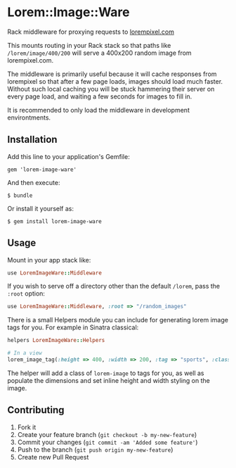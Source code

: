 # Lorem::Image::Ware

Rack middleware for proxying requests to [lorempixel.com](http://lorempixel.com)

This mounts routing in your Rack stack so that paths like `/lorem/image/400/200` will
serve a 400x200 random image from lorempixel.com.

The middleware is primarily useful because it will cache responses from lorempixel so
that after a few page loads, images should load much faster.  Without such local
caching you will be stuck hammering their server on every page load, and waiting a
few seconds for images to fill in.

It is recommended to only load the middleware in development environtments.

## Installation

Add this line to your application's Gemfile:

    gem 'lorem-image-ware'

And then execute:

    $ bundle

Or install it yourself as:

    $ gem install lorem-image-ware

## Usage

Mount in your app stack like:

```ruby
use LoremImageWare::Middleware
```

If you wish to serve off a directory other than the default `/lorem`, pass the `:root` option:

```ruby
use LoremImageWare::Middleware, :root => "/random_images"
```

There is a small Helpers module you can include for generating lorem image tags for you.  For example
in Sinatra classical:

```ruby
helpers LoremImageWare::Helpers

# In a view
lorem_image_tag(:height => 400, :width => 200, :tag => "sports", :class => "some-class")
```

The helper will add a class of `lorem-image` to tags for you, as well as populate the dimensions
and set inline height and width styling on the image.

## Contributing

1. Fork it
2. Create your feature branch (`git checkout -b my-new-feature`)
3. Commit your changes (`git commit -am 'Added some feature'`)
4. Push to the branch (`git push origin my-new-feature`)
5. Create new Pull Request

